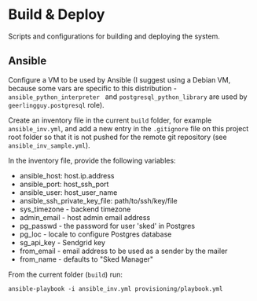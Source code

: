 # Build & Deploy

Scripts and configurations for building and deploying the system.

## Ansible

Configure a VM to be used by Ansible (I suggest using a Debian VM, because
some vars are specific to this distribution - `ansible_python_interpreter `
and `postgresql_python_library` are used by `geerlingguy.postgresql` role).

Create an inventory file in the current `build` folder, for example
`ansible_inv.yml`, and add a new entry in the `.gitignore` file on this
project root folder so that it is not pushed for the remote git repository
(see `ansible_inv_sample.yml`).

In the inventory file, provide the following variables:

- ansible_host: host.ip.address
- ansible_port: host_ssh_port
- ansible_user: host_user_name
- ansible_ssh_private_key_file: path/to/ssh/key/file
- sys_timezone - backend timezone
- admin_email - host admin email address
- pg_passwd - the password for user 'sked' in Postgres
- pg_loc - locale to configure Postgres database
- sg_api_key - Sendgrid key
- from_email - email address to be used as a sender by the mailer
- from_name - defaults to "Sked Manager"

From the current folder (`build`) run:

`ansible-playbook -i ansible_inv.yml provisioning/playbook.yml`
